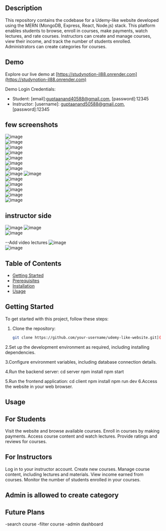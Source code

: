 
## Description
This repository contains the codebase for a Udemy-like website developed using the MERN (MongoDB, Express, React, Node.js) stack. This platform enables students to browse, enroll in courses, make payments, watch lectures, and rate courses. Instructors can create and manage courses, view their income, and track the number of students enrolled. Administrators can create categories for courses.



## Demo
Explore our live demo at [https://studynotion-il88.onrender.com](https://studynotion-il88.onrender.com)

Demo Login Credentials:
- Student: [email]:guptaanand40588@gmail.com, [password]:12345
- Instructor: [username]: guptaanand50588@gmail.com, [password]:12345


## few screenshots
![image](https://github.com/anandkishorgupta/StudyNotion/assets/85511831/1e6176ab-3e29-402d-9caf-aa869221db2f)
<br>
![image](https://github.com/anandkishorgupta/StudyNotion/assets/85511831/f81ce786-9be8-4287-bab6-ae8515583c84)
<br>
![image](https://github.com/anandkishorgupta/Edtech-Mega-Project/assets/85511831/b1e83496-aa3d-4da7-bf79-ee9ab0fa3952)
<br>
![image](https://github.com/anandkishorgupta/StudyNotion/assets/85511831/2f4c80f8-83cd-46b8-b68e-4e70e42f7aad)
<br>
![image](https://github.com/anandkishorgupta/StudyNotion/assets/85511831/6fc2f9f1-2938-4381-ac07-a10f33813266)
<br>
![image](https://github.com/anandkishorgupta/StudyNotion/assets/85511831/7e4c1766-87cc-4d35-b662-a3e2a87d68e6)
<br>
![image](https://github.com/anandkishorgupta/StudyNotion/assets/85511831/bb2e8ff8-c4c0-4aff-8a7a-08cee0201694)
<br>
![image](https://github.com/anandkishorgupta/StudyNotion/assets/85511831/27f921b8-9c98-42d6-8538-ee4251e67e5b)
![image](https://github.com/anandkishorgupta/StudyNotion/assets/85511831/93c56a10-ff15-4113-8c59-8d123fe1f52f)
<br>
![image](https://github.com/anandkishorgupta/StudyNotion/assets/85511831/bc1c3d81-150a-48ab-bc46-1901cb651759)
<br>
![image](https://github.com/anandkishorgupta/StudyNotion/assets/85511831/1a7b2b8d-a3b4-4bd8-803d-0a2802d26a3b)
<br>
![image](https://github.com/anandkishorgupta/StudyNotion/assets/85511831/25094ce9-6fb4-4cdd-be65-462093905a8d)
<br>
![image](https://github.com/anandkishorgupta/StudyNotion/assets/85511831/9f27658f-359b-4716-81dd-dad00e72f3ce)
<br>
![image](https://github.com/anandkishorgupta/StudyNotion/assets/85511831/706a8159-c4db-4909-a22f-201384f21a26)

## instructor side
![image](https://github.com/anandkishorgupta/StudyNotion/assets/85511831/cbd60b48-73bb-42e4-a60d-cf814e004a98)
![image](https://github.com/anandkishorgupta/StudyNotion/assets/85511831/30acef95-76b9-404b-84ad-44b13d571bc8)
<br>
![image](https://github.com/anandkishorgupta/StudyNotion/assets/85511831/a202bdcb-168a-4f59-874d-11e7b7af6afd)

--Add video lectures 
![image](https://github.com/anandkishorgupta/StudyNotion/assets/85511831/8dc6a946-d11b-4b05-89fd-8e6aacd9572a)
<br>
![image](https://github.com/anandkishorgupta/StudyNotion/assets/85511831/fa64ee65-1635-4b67-9a9e-71960aa4140f)

## Table of Contents
- [Getting Started](#getting-started)
- [Prerequisites](#prerequisites)
- [Installation](#installation)
- [Usage](#usage)

## Getting Started
To get started with this project, follow these steps:

1. Clone the repository:
   ```bash
   git clone https://github.com/your-username/udemy-like-website.git](https://github.com/anandkishorgupta/Edtech-Mega-Project.git)https://github.com/anandkishorgupta/Edtech-Mega-Project.git

2.Set up the development environment as required, including installing dependencies.

3.Configure environment variables, including database connection details.

4.Run the backend server:
cd server
npm install
npm start

5.Run the frontend application:
cd client
npm install
npm run dev
6.Access the website in your web browser.

## Usage
## For Students
Visit the website and browse available courses.
Enroll in courses by making payments.
Access course content and watch lectures.
Provide ratings and reviews for courses.

## For Instructors
Log in to your instructor account.
Create new courses.
Manage course content, including lectures and materials.
View income earned from courses.
Monitor the number of students enrolled in your courses.

## Admin is allowed to create category

## Future Plans
-search course
-filter course
-admin dashboard


